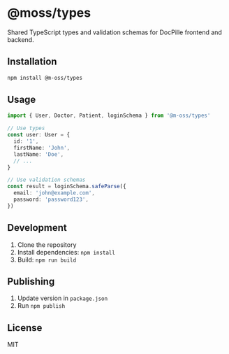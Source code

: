 # @moss/types

Shared TypeScript types and validation schemas for DocPille frontend and backend.

## Installation

```bash
npm install @m-oss/types
```

## Usage

```typescript
import { User, Doctor, Patient, loginSchema } from '@m-oss/types'

// Use types
const user: User = {
  id: '1',
  firstName: 'John',
  lastName: 'Doe',
  // ...
}

// Use validation schemas
const result = loginSchema.safeParse({
  email: 'john@example.com',
  password: 'password123',
})
```

## Development

1. Clone the repository
2. Install dependencies: `npm install`
3. Build: `npm run build`

## Publishing

1. Update version in `package.json`
2. Run `npm publish`

## License

MIT
